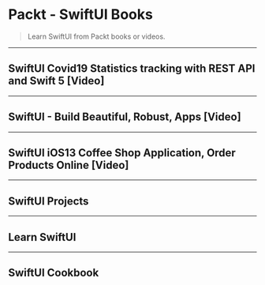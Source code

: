 # Packt - SwiftUI Books

> Learn SwiftUI from Packt books or videos.

---

## SwiftUI Covid19 Statistics tracking with REST API and Swift 5 [Video]

---

## SwiftUI - Build Beautiful, Robust, Apps [Video]

---

## SwiftUI iOS13 Coffee Shop Application, Order Products Online [Video]

---

## SwiftUI Projects

---

## Learn SwiftUI

---

## SwiftUI Cookbook
